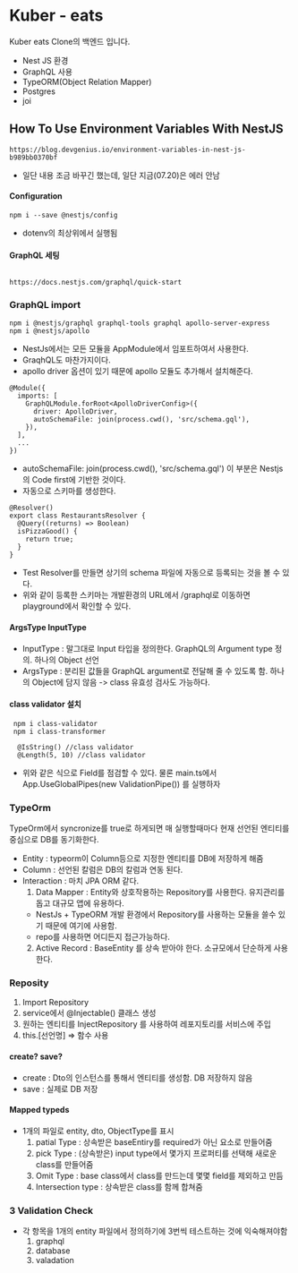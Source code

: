 # Kuber - eats

Kuber eats Clone의 백엔드 입니다.

- Nest JS 환경
- GraphQL 사용
- TypeORM(Object Relation Mapper)
- Postgres
- joi

## How To Use Environment Variables With NestJS

```
https://blog.devgenius.io/environment-variables-in-nest-js-b989bb0370bf
```

- 일단 내용 조금 바꾸긴 했는데, 일단 지금(07.20)은 에러 안남

#### Configuration

```
npm i --save @nestjs/config
```

- dotenv의 최상위에서 실행됨

#### GraphQL 세팅

```

https://docs.nestjs.com/graphql/quick-start

```

### GraphQL import

```
npm i @nestjs/graphql graphql-tools graphql apollo-server-express
npm i @nestjs/apollo
```

- NestJs에서는 모든 모듈을 AppModule에서 임포트하여서 사용한다.
- GraqhQL도 마찬가지이다.
- apollo driver 옵션이 있기 때문에 apollo 모듈도 추가해서 설치해준다.

```
@Module({
  imports: [
    GraphQLModule.forRoot<ApolloDriverConfig>({
      driver: ApolloDriver,
      autoSchemaFile: join(process.cwd(), 'src/schema.gql'),
    }),
  ],
  ...
})
```

- autoSchemaFile: join(process.cwd(), 'src/schema.gql') 이 부분은 Nestjs 의 Code first에 기반한 것이다.
- 자동으로 스키마를 생성한다.

```
@Resolver()
export class RestaurantsResolver {
  @Query((returns) => Boolean)
  isPizzaGood() {
    return true;
  }
}
```

- Test Resolver를 만들면 상기의 schema 파일에 자동으로 등록되는 것을 볼 수 있다.
- 위와 같이 등록한 스키마는 개발환경의 URL에서 /graphql로 이동하면 playground에서 확인할 수 있다.

#### ArgsType InputType

- InputType : 말그대로 Input 타입을 정의한다. GraphQL의 Argument type 정의. 하나의 Object 선언
- ArgsType : 분리된 값들을 GraphQL argument로 전달해 줄 수 있도록 함. 하나의 Object에 담지 않음 -> class 유효성 검사도 가능하다.

#### class validator 설치

```
 npm i class-validator
 npm i class-transformer
```

```
  @IsString() //class validator
  @Length(5, 10) //class validator
```

- 위와 같은 식으로 Field를 점검할 수 있다. 물론 main.ts에서 App.UseGlobalPipes(new ValidationPipe()) 를 실행하자

### TypeOrm

TypeOrm에서 syncronize를 true로 하게되면 매 실행할때마다 현재 선언된 엔티티를 중심으로 DB를 동기화한다.

- Entity : typeorm이 Column등으로 지정한 엔티티를 DB에 저장하게 해줌
- Column : 선언된 칼럼은 DB의 칼럼과 연동 된다.
- Interaction : 마치 JPA ORM 같다.
  1. Data Mapper : Entity와 상호작용하는 Repository를 사용한다. 유지관리를 돕고 대규모 앱에 유용하다.
  - NestJs + TypeORM 개발 환경에서 Repository를 사용하는 모듈을 쓸수 있기 때문에 여기에 사용함.
  - repo를 사용하면 어디든지 접근가능하다.
  2. Active Record : BaseEntity 를 상속 받아야 한다. 소규모에서 단순하게 사용한다.

### Reposity

1. Import Repository
2. service에서 @Injectable() 클래스 생성
3. 원하는 엔티티를 InjectRepository 를 사용하여 레포지토리를 서비스에 주입
4. this.[선언명] => 함수 사용

#### create? save?

- create : Dto의 인스턴스를 통해서 엔티티를 생성함. DB 저장하지 않음
- save : 실제로 DB 저장

#### Mapped typeds

- 1개의 파일로 entity, dto, ObjectType를 표시
  1. patial Type : 상속받은 baseEntiry를 required가 아닌 요소로 만들어줌
  2. pick Type : (상속받은) input type에서 몇가지 프로퍼티를 선택해 새로운 class를 만들어줌
  3. Omit Type : base class에서 class를 만드는데 몇몇 field를 제외하고 만듬
  4. Intersection type : 상속받은 class를 함께 합쳐줌

### 3 Validation Check

- 각 항목을 1개의 entity 파일에서 정의하기에 3번씩 테스트하는 것에 익숙해져야함
  1. graphql
  2. database
  3. valadation

